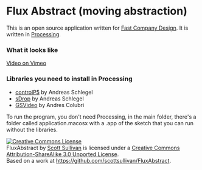 Flux Abstract (moving abstraction)
======
This is an open source application written for <a href="http://www.fastcodesign.com/">Fast Company Design</a>. It is written in <a href="http://processing.org/">Processing</a>. 

### What it looks like
<a href="https://vimeo.com/63240936">Video on Vimeo</a>

### Libraries you need to install in Processing
   * <a href="http://www.sojamo.de/libraries/controlP5/">controlP5</a> by Andreas Schlegel
   * <a href="http://www.sojamo.de/libraries/drop/">sDrop</a> by Andreas Schlegel
   * <a href="http://gsvideo.sourceforge.net/">GSVideo</a> by Andres Colubri

To run the program, you don't need Processing, in the main folder, there's a folder called application.macosx with a .app of the sketch that you can run without the libraries.


<a rel="license" href="http://creativecommons.org/licenses/by-sa/3.0/deed.en_US"><img alt="Creative Commons License" style="border-width:0" src="http://i.creativecommons.org/l/by-sa/3.0/88x31.png" /></a><br /><span xmlns:dct="http://purl.org/dc/terms/" href="http://purl.org/dc/dcmitype/InteractiveResource" property="dct:title" rel="dct:type">FluxAbstract</span> by <a xmlns:cc="http://creativecommons.org/ns#" href="http://scottis.me" property="cc:attributionName" rel="cc:attributionURL">Scott Sullivan</a> is licensed under a <a rel="license" href="http://creativecommons.org/licenses/by-sa/3.0/deed.en_US">Creative Commons Attribution-ShareAlike 3.0 Unported License</a>.<br />Based on a work at <a xmlns:dct="http://purl.org/dc/terms/" href="https://github.com/scottsullivan/FluxAbstract" rel="dct:source">https://github.com/scottsullivan/FluxAbstract</a>.

<a href="http://imgur.com/4X3RDuM"><img src="http://i.imgur.com/4X3RDuM.png" alt="" title="Hosted by imgur.com" /></a>

